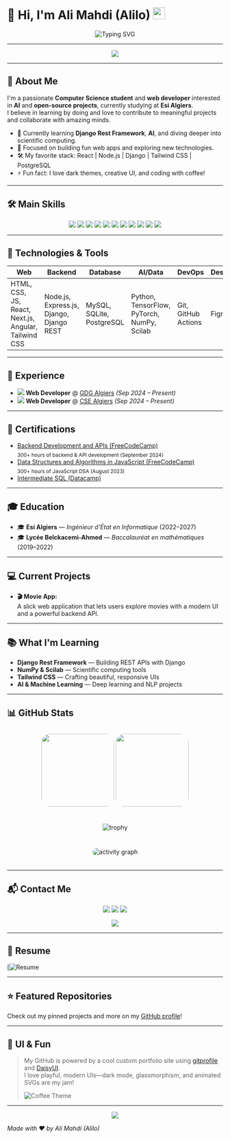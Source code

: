 # 👋 Hi, I'm Ali Mahdi (Alilo) <img src="https://media.giphy.com/media/hvRJCLFzcasrR4ia7z/giphy.gif" width="28">

<div align="center">
  <img src="https://readme-typing-svg.herokuapp.com?font=Fira+Code&weight=500&size=24&pause=1000&color=FC055B&center=true&vCenter=true&width=480&lines=Full+Stack+Web+Developer;AI+%7C+Open+Source+Enthusiast;Learning+%26+Building+Cool+Stuff" alt="Typing SVG" />
</div>

---

<p align="center">
  <img src="https://skillicons.dev/icons?i=js,ts,react,nodejs,express,python,django,angular,java,cpp,tailwind,figma,git,github,postgres,mysql,sqlite,tensorflow,pytorch,html,css" />
</p>

---

## 🚀 About Me

I'm a passionate **Computer Science student** and **web developer** interested in **AI** and **open-source projects**, currently studying at **Esi Algiers**.  
I believe in learning by doing and love to contribute to meaningful projects and collaborate with amazing minds.

- 🌱 Currently learning **Django Rest Framework**, **AI**, and diving deeper into scientific computing.
- 🔭 Focused on building fun web apps and exploring new technologies.
- 🛠️ My favorite stack: React | Node.js | Django | Tailwind CSS | PostgreSQL
- ⚡ Fun fact: I love dark themes, creative UI, and coding with coffee!

---

## 🛠️ Main Skills

<p align="center">
  <img src="https://img.shields.io/badge/-JavaScript-black?style=flat-square&logo=javascript" />
  <img src="https://img.shields.io/badge/-React-black?style=flat-square&logo=react" />
  <img src="https://img.shields.io/badge/-Node.js-black?style=flat-square&logo=node.js" />
  <img src="https://img.shields.io/badge/-Express.js-black?style=flat-square&logo=express" />
  <img src="https://img.shields.io/badge/-Tailwind_CSS-black?style=flat-square&logo=tailwind-css" />
  <img src="https://img.shields.io/badge/-Python-black?style=flat-square&logo=python" />
  <img src="https://img.shields.io/badge/-Django-black?style=flat-square&logo=django" />
  <img src="https://img.shields.io/badge/-Angular-black?style=flat-square&logo=angular" />
  <img src="https://img.shields.io/badge/-Java-black?style=flat-square&logo=java" />
  <img src="https://img.shields.io/badge/-C-black?style=flat-square&logo=c" />
  <img src="https://img.shields.io/badge/-Git-black?style=flat-square&logo=git" />
</p>

---

## 🧰 Technologies & Tools

| Web | Backend | Database | AI/Data | DevOps | Design | Networking |
|-----|---------|----------|---------|--------|--------|------------|
| HTML, CSS, JS, React, Next.js, Angular, Tailwind CSS | Node.js, Express.js, Django, Django REST | MySQL, SQLite, PostgreSQL | Python, TensorFlow, PyTorch, NumPy, Scilab | Git, GitHub Actions | Figma | Mininet, Cisco Packet Tracer |

---

## 💼 Experience

- <img src="https://img.icons8.com/color/28/000000/google-logo.png"/> **Web Developer** @ [GDG Algiers](https://gdg.community.dev/gdg-algiers/) *(Sep 2024 – Present)*
- <img src="https://img.icons8.com/color/28/000000/source-code.png"/> **Web Developer** @ [CSE Algiers](https://cse-esi.dz/) *(Sep 2024 – Present)*

---

## 🏅 Certifications

- [Backend Development and APIs (FreeCodeCamp)](https://www.freecodecamp.org/certification/Ali_Mahdi/back-end-development-and-apis)  
  <sub>300+ hours of backend & API development (September 2024)</sub>
- [Data Structures and Algorithms in JavaScript (FreeCodeCamp)](https://www.freecodecamp.org/certification/Ali_Mahdi/javascript-algorithms-and-data-structures)  
  <sub>300+ hours of JavaScript DSA (August 2023)</sub>
- [Intermediate SQL (Datacamp)](https://www.datacamp.com/completed/statement-of-accomplishment/course/ca423e67a2cbb87d5e8dabaad0e41785b72d7f90)

---

## 🎓 Education

- 🎓 **Esi Algiers** — *Ingénieur d'État en Informatique* (2022–2027)
- 🎓 **Lycée Belckacemi-Ahmed** — *Baccalauréat en mathématiques* (2019–2022)

---

## 💻 Current Projects

- **🎬 Movie App:**  
  A slick web application that lets users explore movies with a modern UI and a powerful backend API.

---

## 📚 What I'm Learning

- **Django Rest Framework** — Building REST APIs with Django
- **NumPy & Scilab** — Scientific computing tools
- **Tailwind CSS** — Crafting beautiful, responsive UIs
- **AI & Machine Learning** — Deep learning and NLP projects

---

## 📊 GitHub Stats 

<div align="center">
  <img src="https://github-readme-stats.vercel.app/api?username=Alilo2005&show_icons=true&theme=midnight-purple&hide_title=true&count_private=true&border_radius=20&bg_color=60,2c5364,0f2027,203a43&title_color=fff&icon_color=ffb86b&card_width=470" height="170" style="border-radius:20px; margin:10px 0 20px 0;"/>
  <img src="https://github-readme-stats.vercel.app/api/top-langs/?username=Alilo2005&layout=donut-vertical&theme=midnight-purple&hide_border=true&border_radius=20&bg_color=60,0f2027,2c5364,203a43&title_color=fff&langs_count=8&card_width=470" height="170" style="border-radius:20px; margin:10px 0 20px 0;"/>
  <br>
  <img src="https://github-profile-trophy.vercel.app/?username=Alilo2005&theme=discord&margin-w=8&margin-h=8&column=4&no-frame=true" alt="trophy" style="margin:20px 0;"/>
  <br>
  <img src="https://github-readme-activity-graph.vercel.app/graph?username=Alilo2005&theme=react-dark&radius=18&hide_border=true&area=true" alt="activity graph" style="border-radius:20px; margin:20px 0;"/>
</div>

---

## 📬 Contact Me

<p align="center">
  <a href="https://www.linkedin.com/in/mahdi-ali-59b08829b"><img src="https://img.shields.io/badge/LinkedIn-Mahdi%20Ali-blue?logo=linkedin&style=for-the-badge" /></a>
  <a href="https://instagram.com/mahdiali9893"><img src="https://img.shields.io/badge/Instagram-@mahdiali9893-E4405F?logo=instagram&style=for-the-badge" /></a>
  <a href="mailto:ma_mahdi@esi.dz"><img src="https://img.shields.io/badge/Email-ma_mahdi@esi.dz-red?logo=gmail&style=for-the-badge" /></a>
</p>
<p align="center">
  <img src="https://img.shields.io/badge/Phone-%2B213667622648-blue?style=for-the-badge&logo=phone" />
</p>

---

## 📄 Resume

[![Resume](https://drive.google.com/file/d/1W1FPgbYbySsB5cSo_ex7DG-fcJv7nNbh/view?usp=drive_link)

---

## ⭐ Featured Repositories

Check out my pinned projects and more on my [GitHub profile](https://github.com/Alilo2005)!

---

## 🎨 UI & Fun

> My GitHub is powered by a cool custom portfolio site using [gitprofile](https://github.com/arifszn/gitprofile) and [DaisyUI](https://daisyui.com/).  
> I love playful, modern UIs—dark mode, glassmorphism, and animated SVGs are my jam!  
>  
> ![Coffee Theme](https://img.shields.io/badge/Theme-Coffee%20by%20DaisyUI-brown?style=for-the-badge&logo=buymeacoffee)

---

<div align="center">
  <img src="https://capsule-render.vercel.app/api?type=waving&color=auto&height=120&section=footer"/>
</div>

_Made with ❤️ by Ali Mahdi (Alilo)_
